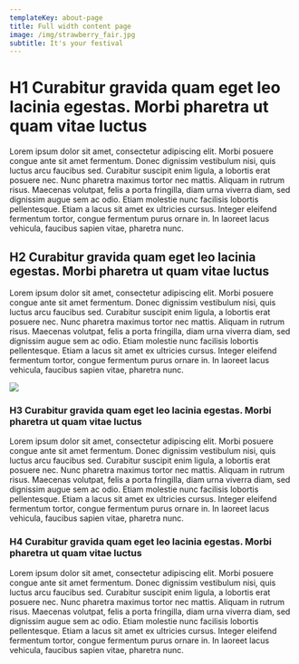 ```yaml
---
templateKey: about-page
title: Full width content page
image: /img/strawberry_fair.jpg
subtitle: It's your festival
---
```

# H1 Curabitur gravida quam eget leo lacinia egestas. Morbi pharetra ut quam vitae luctus

Lorem ipsum dolor sit amet, consectetur adipiscing elit. Morbi posuere congue ante sit amet fermentum. Donec dignissim vestibulum nisi, quis luctus arcu faucibus sed. Curabitur suscipit enim ligula, a lobortis erat posuere nec. Nunc pharetra maximus tortor nec mattis. Aliquam in rutrum risus. Maecenas volutpat, felis a porta fringilla, diam urna viverra diam, sed dignissim augue sem ac odio. Etiam molestie nunc facilisis lobortis pellentesque. Etiam a lacus sit amet ex ultricies cursus. Integer eleifend fermentum tortor, congue fermentum purus ornare in. In laoreet lacus vehicula, faucibus sapien vitae, pharetra nunc.

## H2 Curabitur gravida quam eget leo lacinia egestas. Morbi pharetra ut quam vitae luctus

Lorem ipsum dolor sit amet, consectetur adipiscing elit. Morbi posuere congue ante sit amet fermentum. Donec dignissim vestibulum nisi, quis luctus arcu faucibus sed. Curabitur suscipit enim ligula, a lobortis erat posuere nec. Nunc pharetra maximus tortor nec mattis. Aliquam in rutrum risus. Maecenas volutpat, felis a porta fringilla, diam urna viverra diam, sed dignissim augue sem ac odio. Etiam molestie nunc facilisis lobortis pellentesque. Etiam a lacus sit amet ex ultricies cursus. Integer eleifend fermentum tortor, congue fermentum purus ornare in. In laoreet lacus vehicula, faucibus sapien vitae, pharetra nunc.

![](/img/test-pic.png)

### H3 Curabitur gravida quam eget leo lacinia egestas. Morbi pharetra ut quam vitae luctus

Lorem ipsum dolor sit amet, consectetur adipiscing elit. Morbi posuere congue ante sit amet fermentum. Donec dignissim vestibulum nisi, quis luctus arcu faucibus sed. Curabitur suscipit enim ligula, a lobortis erat posuere nec. Nunc pharetra maximus tortor nec mattis. Aliquam in rutrum risus. Maecenas volutpat, felis a porta fringilla, diam urna viverra diam, sed dignissim augue sem ac odio. Etiam molestie nunc facilisis lobortis pellentesque. Etiam a lacus sit amet ex ultricies cursus. Integer eleifend fermentum tortor, congue fermentum purus ornare in. In laoreet lacus vehicula, faucibus sapien vitae, pharetra nunc.

### H4 Curabitur gravida quam eget leo lacinia egestas. Morbi pharetra ut quam vitae luctus

Lorem ipsum dolor sit amet, consectetur adipiscing elit. Morbi posuere congue ante sit amet fermentum. Donec dignissim vestibulum nisi, quis luctus arcu faucibus sed. Curabitur suscipit enim ligula, a lobortis erat posuere nec. Nunc pharetra maximus tortor nec mattis. Aliquam in rutrum risus. Maecenas volutpat, felis a porta fringilla, diam urna viverra diam, sed dignissim augue sem ac odio. Etiam molestie nunc facilisis lobortis pellentesque. Etiam a lacus sit amet ex ultricies cursus. Integer eleifend fermentum tortor, congue fermentum purus ornare in. In laoreet lacus vehicula, faucibus sapien vitae, pharetra nunc.
